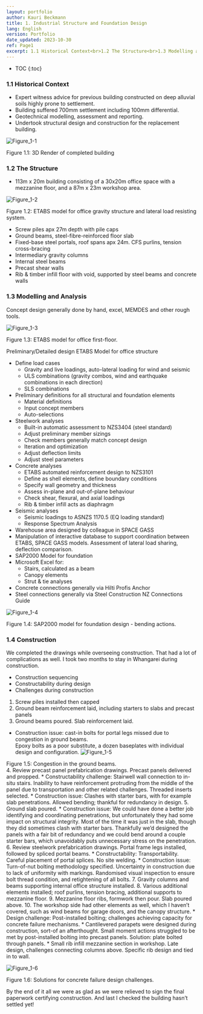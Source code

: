 ```yaml
---
layout: portfolio
author: Kauri Beckmann
title: 1. Industrial Structure and Foundation Design
lang: English
version: Portfolio
date_updated: 2023-10-30
ref: Page1
excerpt: 1.1 Historical Context<br>1.2 The Structure<br>1.3 Modelling and Analysis<br>1.4 Construction
---
```


  - TOC
  {:toc}

### 1.1 Historical Context
* Expert witness advice for previous building constructed on deep alluvial soils highly prone to settlement.
* Building suffered 700mm settlement including 100mm differential.
* Geotechnical modelling, assessment and reporting.
* Undertook structural design and construction for the replacement building.

![Figure_1-1](\assets\images\portfolio\Figure_1-1.png)
<figcaption>Figure 1.1: 3D Render of completed building</figcaption>

### 1.2 The Structure

* 113m x 20m building consisting of a 30x20m office space with a mezzanine floor, and a 87m x 23m workshop area.

![Figure_1-2](\assets\images\portfolio\Figure_1-2.PNG)
<figcaption>Figure 1.2: ETABS model for office gravity structure and lateral load resisting system.</figcaption>

* Screw piles apx 27m depth with pile caps
* Ground beams, steel-fibre-reinforced floor slab
* Fixed-base steel portals, roof spans apx 24m. CFS purlins, tension cross-bracing
* Intermediary gravity columns
* Internal steel beams
* Precast shear walls
* Rib & timber infill floor with void, supported by steel beams and concrete walls

### 1.3 Modelling and Analysis

Concept design generally done by hand, excel, MEMDES and other rough tools.

![Figure_1-3](\assets\images\portfolio\Figure_1-3.png)
<figcaption>Figure 1.3: ETABS model for office first-floor.</figcaption>

Preliminary/Detailed design
ETABS Model for office structure
* Define load cases
  * Gravity and live loadings, auto-lateral loading for wind and seismic
  * ULS combinations (gravity combos, wind and earthquake combinations in each direction)
  * SLS combinations
* Preliminary definitions for all structural and foundation elements
  * Material definitions
  * Input concept members
  * Auto-selections
* Steelwork analyses
  * Built-in automatic assessment to NZS3404 (steel standard)
  * Adjust preliminary member sizings
  * Check members generally match concept design
  * Iteration and optimization
  * Adjust deflection limits
  * Adjust steel parameters
* Concrete analyses
  * ETABS automated reinforcement design to NZS3101
  * Define as shell elements, define boundary conditions
  * Specify wall geometry and thickness
  * Assess in-plane and out-of-plane behaviour
  * Check shear, flexural, and axial loadings
  * Rib & timber infill acts as diaphragm
* Seismic analyses
  * Seismic loadings to ASNZS 1170.5 (EQ loading standard)
  * Response Spectrum Analysis
* Warehouse area designed by colleague in SPACE GASS
* Manipulation of interactive database to support coordination between ETABS, SPACE GASS models. Assessment of lateral load sharing, deflection comparison.
* SAP2000 Model for foundation
* Microsoft Excel for:
  * Stairs, calculated as a beam
  * Canopy elements
  * Strut & tie analyses
* Concrete connections generally via Hilti Profis Anchor
* Steel connections generally via Steel Construction NZ Connections Guide

![Figure_1-4](\assets\images\portfolio\Figure_1-4.png)
<figcaption>Figure 1.4: SAP2000 model for foundation design - bending actions.</figcaption>

### 1.4 Construction
We completed the drawings while overseeing construction. That had a lot of complications as well. I took two months to stay in Whangarei during construction.

* Construction sequencing
* Constructability during design
* Challenges during construction

1. Screw piles installed then capped
2. Ground beam reinforcement laid, including starters to slabs and precast panels
3. Ground beams poured. Slab reinforcement laid.
* Construction issue: cast-in bolts for portal legs missed due to congestion in ground beams.<br>Epoxy bolts as a poor substitute, a dozen baseplates with individual design and configuration.
![Figure_1-5](\assets\images\portfolio\Figure_1-5.png)
<figcaption>Figure 1.5: Congestion in the ground beams.</figcaption>
4. Review precast panel prefabrication drawings. Precast panels delivered and propped.
* Constructability challenge: Stairwell wall connection to in-situ stairs. Inability to have reinforcement protruding from the middle of the panel due to transportation and other related challenges. Threaded inserts selected.
* Construction issue: Clashes with starter bars, with for example slab penetrations. Allowed bending; thankful for redundancy in design.
5. Ground slab poured.
* Construction issue: We could have done a better job identifying and coordinating penetrations, but unfortunately they had some impact on structural integrity. Most of the time it was just in the slab, though they did sometimes clash with starter bars. Thankfully we’d designed the panels with a fair bit of redundancy and we could bend around a couple starter bars, which unavoidably puts unnecessary stress on the penetration.
6. Review steelwork prefabrication drawings. Portal frame legs installed, followed by spliced portal beams.
* Constructability: Transportability. Careful placement of portal splices. No site welding.
* Construction issue: Turn-of-nut bolting methodology specified. Uncertainty in construction due to lack of uniformity with markings. Randomised visual inspection to ensure bolt thread condition, and retightening of all bolts.
7. Gravity columns and beams supporting internal office structure installed.
8. Various additional elements installed; roof purlins, tension bracing, additional supports to mezzanine floor.
9. Mezzanine floor ribs, formwork then pour. Slab poured above.
10. The workshop side had other elements as well, which I haven’t covered, such as wind beams for garage doors, and the canopy structure.
* Design challenge: Post-installed bolting; challenges achieving capacity for concrete failure mechanisms.
* Cantilevered parapets were designed during construction, sort-of an afterthought. Small moment actions struggled to be met by post-installed bolting into precast panels. Solution: plate bolted through panels.
* Small rib infill mezzanine section in workshop. Late design, challenges connecting columns above. Specific rib design and tied in to wall.

![Figure_1-6](\assets\images\portfolio\Figure_1-6.PNG)
<figcaption>Figure 1.6: Solutions for concrete failure design challenges.</figcaption>

By the end of it all we were as glad as we were relieved to sign the final paperwork certifying construction. And last I checked the building hasn’t settled yet!
